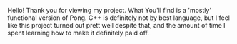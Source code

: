 Hello!
Thank you for viewing my project. What You'll find is a 'mostly' functional version of Pong.
C++ is definitely not by best language, but I feel like this project turned out prett well
despite that, and the amount of time I spent learning how to make it definitely paid off.
